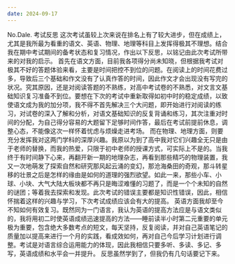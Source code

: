 ```yaml
---
date: 2024-09-17
---
```


No.Dale.
考试反思
这次考试虽较上次来说在排名上有了较大进步，但在成绩上，尤其是我所最为看重的语文、英语、物理、地理等科目上发挥得极其不理想。结合我在期中考试期间的备考状态和复习情况，作出以下反思，以铭记由此次考试所带来的对我的启示。
首先在语文方面，目前我各项得分尚未知晓，但根据我考试对极其不好的答题体验来看，主要是时间把控不到位的问题。在阅读上的时间花费过多，导致后三个基础和作文没有了认真作答的时间，因此作文才会出现没有写完的状况。究其原因，还是对阅读答题的不熟练，对高中考试卷的不熟悉，对文言文基础知识复习准备不到位。要想在下次的考试中重新取得如初中时的稳定成绩，以致使语文成为我的加分项，我不得不首先解决三个大问题，即开始进行对阅读的练习，对试卷的深入了解和分析，对语文基础知识的反复背诵和练习，其次注重对时间的分配，为自己得分容易的大题留下足够时间作答，最后在考试前提前休息，调整心态，不能像这次一样怀着忧虑与烦燥走进考场。
而在物理、地理方面，则要充分发挥我对这两门学科的深厚兴趣。我原以为到了高中我对它们兴趣全无只是由于老师的替换，而我的热爱，只限于初中老师的授课方式，可实际上不是的。当我终于有时间静下心来，再翻开新一期的地理杂志，再看到那些精巧的物理装置，我又一次地萌发了探索自然和研究那风起云涌的变幻，那沧海桑田的奇观，那斗转星移的壮景之后是怎样的缘由是如何的道理的强烈欲望。如此一来，那些小车、小球、小块、大气大陆大板块都不再只是晦涩难懂的习题了，而是一个个未知的自然的谜团；等着我去探索和发现。此次考试的错误主要都是知识性错误，因此，相信怀揣着这样的兴趣与学习，下次考试成绩应该会有大的提高。
英语方面我却至今不知如何有效复习。既然同为一门语言，我认为英语的提高方法应是与语文类似的，我将用初二时使英语成绩迅速提高的方法——睡前读半小时第二元重要的单元极为重要，包含绝大多数考点的短文，每天坚持，反复阅读，并对自己英语笔记的质量加以提高来进行一个月的实践，看成效如何，再对自己今后学习计划进行调整。考试是对语言综合运用能力的体现，因此我相信只要多听、多读、多记、多写，英语成绩和水平会一并提升。
反思虽然学到了，但我仍有几句话要记下来。
